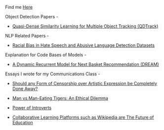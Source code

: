 Find me [Here](https://github.com/aflah02)

Object Detection Papers - 
- [Quasi-Dense Similarity Learning for Multiple Object Tracking (QDTrack)](https://aflah02.github.io/IExplainStuff/QDTrack)

NLP Related Papers - 
- [Racial Bias in Hate Speech and Abusive Language Detection Datasets](https://aflah02.github.io/IExplainStuff/RBHSALDD)

Explanation for Code Bases of Models - 

- [A Dynamic Recurrent Model for Next Basket Recommendation (DREAM)](https://aflah02.github.io/IExplainStuff/DREAM-code)

Essays I wrote for my Communications Class - 

- [Should any Form of Censorship over Artistic Expression be Completely Done Away?](https://aflah02.github.io/IExplainStuff/ArtisticCensorship)

- [Man vs Man-Eating Tigers: An Ethical Dilemma](https://aflah02.github.io/IExplainStuff/ManVsManEatingTiger)

- [Power of Introverts](https://aflah02.github.io/IExplainStuff/PowerofIntroverts.md)

- [Collaborative Learning Platforms such as Wikipedia are The Future of Education](https://aflah02.github.io/IExplainStuff/WikiCollaborativeLearning.md)